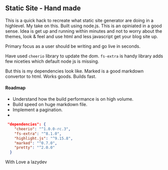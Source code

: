 ## Static Site - Hand made  

This is a quick hack to recreate what static site generator are doing in a highlevel. My take on this. Built using node.js. This is an opiniated in a good sense. Idea is get up and running within minutes and not to worry about the themes, look & feel and use html and less javascript get your blog site up. 

Primary focus as a user should be writing and go live in seconds. 

Have used `cheerio` library to update the dom.   `fs-extra` is handy library adds few niceties which default node js is missing.  

But this is my dependencies look like. Marked is a good markdown convertor to html. Works goods. Builds fast. 

#### Roadmap

- Understand how the build performance is on high volume. 
- Build speed on huge markdown file. 
- Implement a pagination. 
- 

```json
 "dependencies": {
    "cheerio": "^1.0.0-rc.3",
    "fs-extra": "^8.1.0",
    "highlight.js": "^9.15.8",
    "marked": "^0.7.0",
    "pretty": "^2.0.0"
  }

```

With Love 
a lazydev
